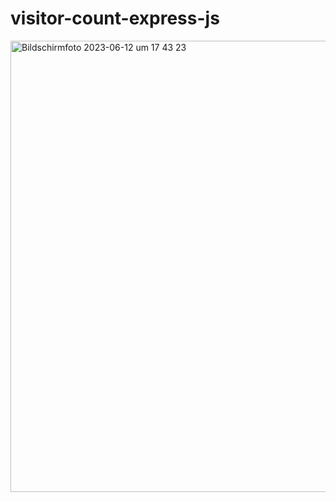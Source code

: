 # visitor-count-express-js

<img width="722" alt="Bildschirm­foto 2023-06-12 um 17 43 23" src="https://github.com/codesfromannywhere/visitor-count-express-js/assets/123948041/eba08a75-1653-4c98-b50a-e7fbe0a8bd80">
